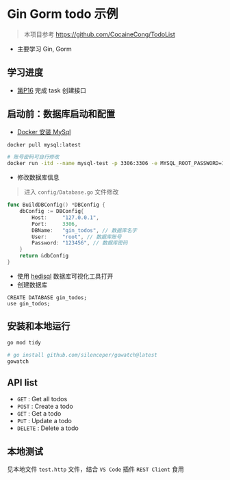 # Gin Gorm todo 示例
> 本项目参考 https://github.com/CocaineCong/TodoList
- 主要学习 Gin, Gorm

## 学习进度

- [第P16](https://www.bilibili.com/video/BV1GT4y1R7tX?p=16&spm_id_from=pageDriver&vd_source=97ca2403e645c8e1787c35d7a06f7d45) 完成 task 创建接口


## 启动前：数据库启动和配置

- [Docker 安装 MySql](https://www.runoob.com/docker/docker-install-mysql.html)

```bash
docker pull mysql:latest

# 账号密码可自行修改
docker run -itd --name mysql-test -p 3306:3306 -e MYSQL_ROOT_PASSWORD=123456 mysql
```


- 修改数据库信息
> 进入 `config/Database.go` 文件修改

```go
func BuildDBConfig() *DBConfig {
	dbConfig := DBConfig{
		Host:     "127.0.0.1",
		Port:     3306,
		DBName:   "gin_todos", // 数据库名字
		User:     "root", // 数据库账号
		Password: "123456", // 数据库密码
	}
	return &dbConfig
}
```
- 使用 [hedisql](https://www.heidisql.com/) 数据库可视化工具打开
- 创建数据库

```
CREATE DATABASE gin_todos;
use gin_todos;
```

## 安装和本地运行

```bash
go mod tidy

# go install github.com/silenceper/gowatch@latest
gowatch
```


## API list

* `GET` : Get all todos
* `POST` : Create a todo
* `GET` : Get a todo
* `PUT` : Update a todo
* `DELETE` : Delete a todo

## 本地测试

见本地文件 `test.http` 文件，结合 `VS Code` 插件 `REST Client` 食用
